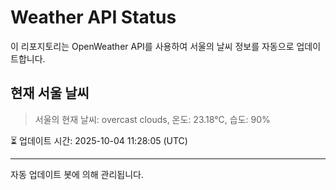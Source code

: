 
# Weather API Status

이 리포지토리는 OpenWeather API를 사용하여 서울의 날씨 정보를 자동으로 업데이트합니다.

## 현재 서울 날씨
> 서울의 현재 날씨: overcast clouds, 온도: 23.18°C, 습도: 90%

⏳ 업데이트 시간: 2025-10-04 11:28:05 (UTC)

---
자동 업데이트 봇에 의해 관리됩니다.
